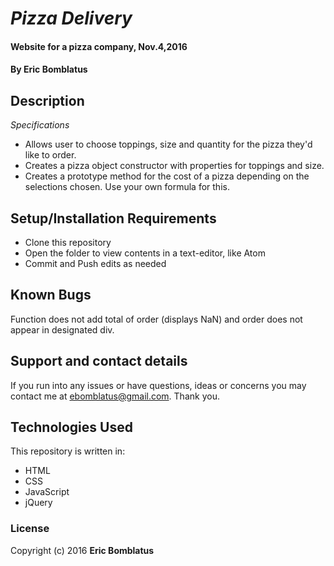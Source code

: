 # _Pizza Delivery_

#### Website for a pizza company, Nov.4,2016

#### By **Eric Bomblatus**

## Description

_Specifications_
* Allows user to choose toppings, size and quantity for the pizza they'd like to order.
* Creates a pizza object constructor with properties for toppings and size.
* Creates a prototype method for the cost of a pizza depending on the selections chosen. Use your own formula for this.

## Setup/Installation Requirements

* Clone this repository
* Open the folder to view contents in a text-editor, like Atom
* Commit and Push edits as needed

## Known Bugs

Function does not add total of order (displays NaN) and order does not appear in designated div.

## Support and contact details

If you run into any issues or have questions, ideas or concerns you may contact me at ebomblatus@gmail.com. Thank you.

## Technologies Used

This repository is written in:

* HTML
* CSS
* JavaScript
* jQuery

### License

Copyright (c) 2016 **Eric Bomblatus**
